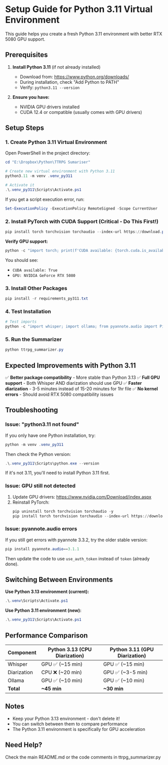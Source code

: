 # Setup Guide for Python 3.11 Virtual Environment

This guide helps you create a fresh Python 3.11 environment with better RTX 5080 GPU support.

## Prerequisites

1. **Install Python 3.11** (if not already installed)
   - Download from: https://www.python.org/downloads/
   - During installation, check "Add Python to PATH"
   - Verify: `python3.11 --version`

2. **Ensure you have:**
   - NVIDIA GPU drivers installed
   - CUDA 12.4 or compatible (usually comes with GPU drivers)

## Setup Steps

### 1. Create Python 3.11 Virtual Environment

Open PowerShell in the project directory:

```powershell
cd "E:\Dropbox\Python\TTRPG Sumariser"

# Create new virtual environment with Python 3.11
python3.11 -m venv .venv_py311

# Activate it
.\.venv_py311\Scripts\Activate.ps1
```

If you get a script execution error, run:
```powershell
Set-ExecutionPolicy -ExecutionPolicy RemoteSigned -Scope CurrentUser
```

### 2. Install PyTorch with CUDA Support (Critical - Do This First!)

```powershell
pip install torch torchvision torchaudio --index-url https://download.pytorch.org/whl/cu124
```

**Verify GPU support:**
```powershell
python -c "import torch; print(f'CUDA available: {torch.cuda.is_available()}'); print(f'GPU: {torch.cuda.get_device_name(0) if torch.cuda.is_available() else \"N/A\"}')"
```

You should see:
- `CUDA available: True`
- `GPU: NVIDIA GeForce RTX 5080`

### 3. Install Other Packages

```powershell
pip install -r requirements_py311.txt
```

### 4. Test Installation

```powershell
# Test imports
python -c "import whisper; import ollama; from pyannote.audio import Pipeline; print('All packages loaded successfully!')"
```

### 5. Run the Summarizer

```powershell
python ttrpg_summarizer.py
```

## Expected Improvements with Python 3.11

✅ **Better package compatibility** - More stable than Python 3.13
✅ **Full GPU support** - Both Whisper AND diarization should use GPU
✅ **Faster diarization** - 3-5 minutes instead of 15-20 minutes for 1hr file
✅ **No kernel errors** - Should avoid RTX 5080 compatibility issues

## Troubleshooting

### Issue: "python3.11 not found"

If you only have one Python installation, try:
```powershell
python -m venv .venv_py311
```

Then check the Python version:
```powershell
.\.venv_py311\Scripts\python.exe --version
```

If it's not 3.11, you'll need to install Python 3.11 first.

### Issue: GPU still not detected

1. Update GPU drivers: https://www.nvidia.com/Download/index.aspx
2. Reinstall PyTorch:
   ```powershell
   pip uninstall torch torchvision torchaudio -y
   pip install torch torchvision torchaudio --index-url https://download.pytorch.org/whl/cu124
   ```

### Issue: pyannote.audio errors

If you still get errors with pyannote 3.3.2, try the older stable version:
```powershell
pip install pyannote.audio==3.1.1
```

Then update the code to use `use_auth_token` instead of `token` (already done).

## Switching Between Environments

**Use Python 3.13 environment (current):**
```powershell
.\.venv\Scripts\Activate.ps1
```

**Use Python 3.11 environment (new):**
```powershell
.\.venv_py311\Scripts\Activate.ps1
```

## Performance Comparison

| Component | Python 3.13 (CPU Diarization) | Python 3.11 (GPU Diarization) |
|-----------|-------------------------------|-------------------------------|
| Whisper   | GPU ✅ (~15 min)              | GPU ✅ (~15 min)              |
| Diarization| CPU ❌ (~20 min)             | GPU ✅ (~3-5 min)             |
| Ollama    | GPU ✅ (~10 min)              | GPU ✅ (~10 min)              |
| **Total** | **~45 min**                   | **~30 min**                   |

## Notes

- Keep your Python 3.13 environment - don't delete it!
- You can switch between them to compare performance
- The Python 3.11 environment is specifically for GPU acceleration

## Need Help?

Check the main README.md or the code comments in ttrpg_summarizer.py
